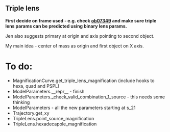 ## Triple lens

**First decide on frame used - e.g. check [ob07349](https://ui.adsabs.harvard.edu/#abs/2016AJ....152..125B/abstract) and make sure triple lens params can be predicted using binary lens params.**

Jen also suggests primary at origin and axis pointing to second object.

My main idea - center of mass as origin and first object on X axis.

# To do:

* MagnificationCurve.get\_triple\_lens\_magnification (include hooks to hexa, quad and PSPL)
* ModelParameters.\_\_repr\_\_ - finish
* ModelParameters.\_check\_valid\_combination\_1\_source - this needs some thinking
* ModelParameters - all the new parameters starting at s\_21
* Trajectory.get\_xy
* TripleLens.point\_source\_magnification
* TripleLens.hexadecapole\_magnification

